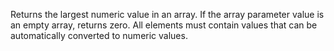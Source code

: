 Returns the largest numeric value in an array. If the array
        parameter value is an empty array, returns zero.
        All elements must contain values that can be automatically
        converted to numeric values.